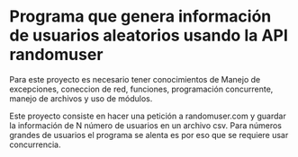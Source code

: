 # Programa que genera información de usuarios aleatorios usando la API randomuser

Para este proyecto es necesario tener conocimientos de Manejo de excepciones, coneccion de red, funciones, programación concurrente, manejo de archivos y uso de módulos.

Este proyecto consiste en hacer una petición a randomuser.com y guardar la información de N número de usuarios en un archivo csv.
Para números grandes de usuarios el programa se alenta es por eso que se requiere usar concurrencia.
